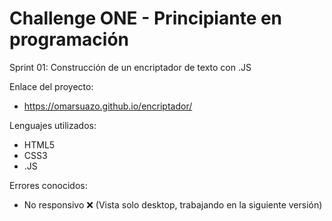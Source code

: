 # Challenge ONE - Principiante en programación
Sprint 01: Construcción de un encriptador de texto con .JS

Enlace del proyecto:
- https://omarsuazo.github.io/encriptador/

Lenguajes utilizados:
- HTML5
- CSS3
- .JS

Errores conocidos:
- No responsivo ❌ (Vista solo desktop, trabajando en la siguiente versión)
